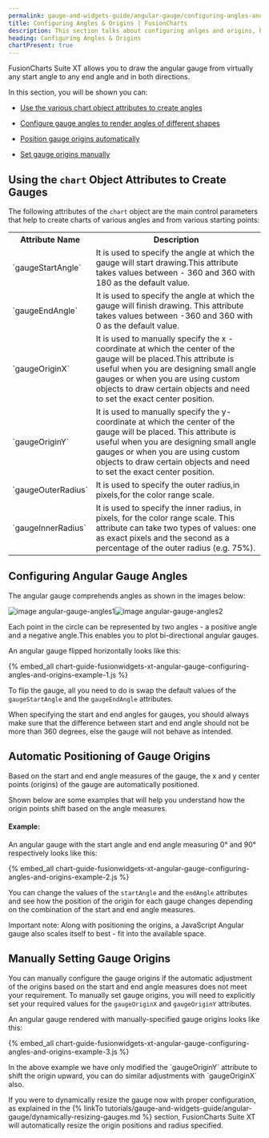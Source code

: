 ```yaml
---
permalink: gauge-and-widgets-guide/angular-gauge/configuring-angles-and-origins.html
title: Configuring Angles & Origins | FusionCharts
description: This section talks about configuring anlges and origins, how to use various chart object to create angles, configure gauge angles, set gauge origins, etc
heading: Configuring Angles & Origins
chartPresent: true
---
```


FusionCharts Suite XT allows you to draw the angular gauge from virtually any start angle to any end angle and in both directions.

In this section, you will be shown you can:

* <a href="/gauge-and-widgets-guide/angular-gauge/configuring-angles-and-origins#using-the-chart-object-attributes-to-create-gauges" class="smoth-scroll">Use the various chart object attributes to create angles</a>

* <a href="/gauge-and-widgets-guide/angular-gauge/configuring-angles-and-origins#configuring-angular-gauge-angles" class="smoth-scroll">Configure gauge angles to render angles of different shapes</a>

* <a href="/gauge-and-widgets-guide/angular-gauge/configuring-angles-and-origins#automatic-positioning-of-gauge-origins" class="smoth-scroll">Position gauge origins automatically</a>

* <a href="/gauge-and-widgets-guide/angular-gauge/configuring-angles-and-origins#manually-setting-gauge-origins" class="smoth-scroll">Set gauge origins manually</a>

## Using the `chart` Object Attributes to Create Gauges

The following attributes of the `chart` object are the main control parameters that help to create charts of various angles and from various starting points:

<table>
  <tr>
    <th>Attribute Name</th>
    <th>Description</th>
  </tr>
  <tr>
    <td>`gaugeStartAngle`</td>
    <td>It is used to specify the angle at which the gauge will start drawing.This attribute takes values between - 360 and 360 with 180 as the default value.</td>
  </tr>
  <tr>
    <td>`gaugeEndAngle`</td>
    <td>It is used to specify the angle at which the gauge will finish drawing. This attribute takes values between -360 and 360 with 0 as the default value.</td>
  </tr>
  <tr>
    <td>`gaugeOriginX`</td>
    <td>It is used to manually specify the x - coordinate at which the center of the gauge will be placed.This attribute is useful when you are designing small angle gauges or when you are using custom objects to draw certain objects and need to set the exact center position.</td>
  </tr>
  <tr>
    <td> `gaugeOriginY` </td>
    <td>It is used to manually specify the y-coordinate at which the center of the gauge will be placed. This attribute is useful when you are designing small angle gauges or when you are using custom objects to draw certain objects and need to set the exact center position. </td>
  </tr>
  <tr>
    <td>`gaugeOuterRadius`</td>
    <td>It is used to specify the outer radius,in pixels,for the color range scale.</td>
  </tr>
  <tr>
    <td> `gaugeInnerRadius` </td>
    <td>It is used to specify the inner radius, in pixels, for the color range scale. This attribute can take two types of values: one as exact pixels and the second as a percentage of the outer radius (e.g. 75%).</td>
  </tr>
</table>


## Configuring Angular Gauge Angles

The angular gauge comprehends angles as shown in the images below:

![image angular-gauge-angles1](/assets/images/angular-angles-1.jpg)![image angular-gauge-angles2](/assets/images/angular-angles-2.jpg)

Each point in the circle can be represented by two angles - a positive angle and a negative angle.This enables you to plot bi-directional angular gauges.

An angular gauge flipped horizontally looks like this:

{% embed_all chart-guide-fusionwidgets-xt-angular-gauge-configuring-angles-and-origins-example-1.js %}


To flip the gauge, all you need to do is swap the default values of the `gaugeStartAngle` and the `gaugeEndAngle` attributes.

<p class="text-warning"> When specifying the start and end angles for gauges, you should always make sure that the difference between start and end angle should not be more than 360 degrees, else the gauge will not behave as intended.</p>

## Automatic Positioning of Gauge Origins

Based on the start and end angle measures of the gauge, the x and y center points (origins) of the gauge are automatically positioned.

Shown below are some examples that will help you understand how the origin points shift based on the angle measures.

#### Example:

An angular gauge with the start angle and end angle measuring 0° and 90° respectively looks like this:

{% embed_all chart-guide-fusionwidgets-xt-angular-gauge-configuring-angles-and-origins-example-2.js %}



You can change the values of the `startAngle` and the `endAngle` attributes and see how the position of the origin
for each gauge changes depending on the combination of the start and end angle measures.

<p class="text-info"> Important note: Along with positioning the origins, a JavaScript Angular gauge also scales itself to best - fit into the available space.</p>

## Manually Setting Gauge Origins

You can manually configure the gauge origins if the automatic adjustment of the origins based on the start and end angle measures does not meet your requirement. To manually set gauge origins, you will need to explicitly set your required values for the `gaugeOriginX` and `gaugeOriginY` attributes.

An angular gauge rendered with manually-specified gauge origins looks like this:

{% embed_all chart-guide-fusionwidgets-xt-angular-gauge-configuring-angles-and-origins-example-3.js %}


<p class="text-info">In the above example we have only modified the `gaugeOriginY` attribute to shift the origin upward, you can do similar adjustments with `gaugeOriginX` also.</p>

<p class="text-info"> If you were to dynamically resize the gauge now with proper configuration, as explained in the {% linkTo tutorials/gauge-and-widgets-guide/angular-gauge/dynamically-resizing-gauges.md %} section, FusionCharts Suite XT will automatically resize the origin positions and radius specified.</p>